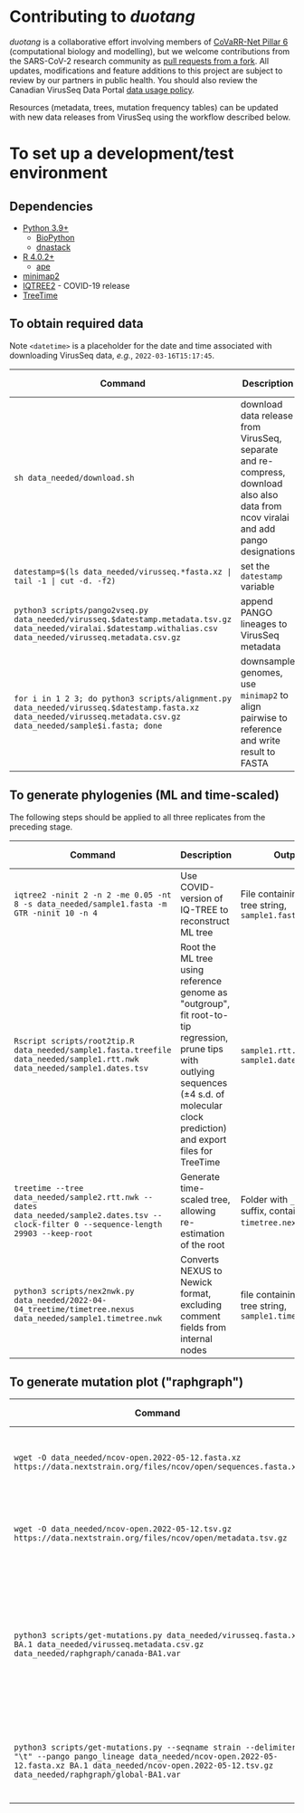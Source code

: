 # Contributing to *duotang*

*duotang* is a collaborative effort involving members of [CoVaRR-Net Pillar 6](https://covarrnet.ca/our-team/#pillar-6) (computational biology and modelling), but we welcome contributions from the SARS-CoV-2 research community as [pull requests from a fork](https://docs.github.com/en/pull-requests/collaborating-with-pull-requests/proposing-changes-to-your-work-with-pull-requests/creating-a-pull-request-from-a-fork).
All updates, modifications and feature additions to this project are subject to review by our partners in public health.
You should also review the Canadian VirusSeq Data Portal [data usage policy](https://virusseq-dataportal.ca/acknowledgements).

Resources (metadata, trees, mutation frequency tables) can be updated with new data releases from VirusSeq using the workflow described below.



# To set up a development/test environment

## Dependencies
* [Python 3.9+](https://www.python.org/downloads/)
  * [BioPython](https://biopython.org/)
  * [dnastack](https://docs.viral.ai/analysis/)
* [R 4.0.2+](https://cran.r-project.org/)
  * [ape](https://cran.r-project.org/web/packages/ape/index.html)
* [minimap2](https://github.com/lh3/minimap2)
* [IQTREE2](http://www.iqtree.org/) - COVID-19 release
* [TreeTime](https://github.com/neherlab/treetime)

## To obtain required data

Note `<datetime>` is a placeholder for the date and time associated with downloading VirusSeq data, *e.g.*, `2022-03-16T15:17:45`.

| Command | Description | Outputs | Expected time |
|---------|-------------|---------|---------------|
| `sh data_needed/download.sh` |  download data release from VirusSeq, separate and re-compress, download also also data from ncov viralai and add pango designations | `ncov-open.$datestamp.fasta.xz` `viralai.$datestamp.withalias.csv` `virusseq.$datestamp.fasta.xz` `ncov-open.$datestamp.withalias.tsv.gz` `virusseq.$datestamp.metadata.tsv.gz` |  ~ 20 minutes |
| `datestamp=$(ls data_needed/virusseq.*fasta.xz \| tail -1 \| cut -d. -f2)` | set the `datestamp` variable | | 1 second |
  | `python3 scripts/pango2vseq.py data_needed/virusseq.$datestamp.metadata.tsv.gz data_needed/viralai.$datestamp.withalias.csv data_needed/virusseq.metadata.csv.gz` | append PANGO lineages to VirusSeq metadata | `virusseq.metadata.csv.gz` | 10 seconds |
| `for i in 1 2 3; do python3 scripts/alignment.py data_needed/virusseq.$datestamp.fasta.xz data_needed/virusseq.metadata.csv.gz data_needed/sample$i.fasta; done` | downsample genomes, use `minimap2` to align pairwise to reference and write result to FASTA | `sample1.fasta` `sample2.fasta` `sample3.fasta` | ~2 minutes |


## To generate phylogenies (ML and time-scaled)

The following steps should be applied to all three replicates from the preceding stage.

| Command | Description | Outputs | Expected time |
|---------|-------------|---------|---------------|
| `iqtree2 -ninit 2 -n 2 -me 0.05 -nt 8 -s data_needed/sample1.fasta -m GTR -ninit 10 -n 4` | Use COVID-version of IQ-TREE to reconstruct ML tree | File containing Newick tree string, `sample1.fasta.treefile` | ~1 hour each |
| `Rscript scripts/root2tip.R data_needed/sample1.fasta.treefile data_needed/sample1.rtt.nwk data_needed/sample1.dates.tsv` | Root the ML tree using reference genome as "outgroup", fit root-to-tip regression, prune tips with outlying sequences (±4 s.d. of molecular clock prediction) and export files for TreeTime | `sample1.rtt.nwk` and `sample1.dates.tsv` | ~1 minute |
| `treetime --tree data_needed/sample2.rtt.nwk --dates data_needed/sample2.dates.tsv --clock-filter 0 --sequence-length 29903 --keep-root` | Generate time-scaled tree, allowing re-estimation of the root | Folder with `_treetime` suffix, containing `timetree.nexus` file | ~10 minutes |
| `python3 scripts/nex2nwk.py data_needed/2022-04-04_treetime/timetree.nexus data_needed/sample1.timetree.nwk` | Converts NEXUS to Newick format, excluding comment fields from internal nodes | file containing Newick tree string, `sample1.timetree.nwk` | ~5 minutes |

## To generate mutation plot ("raphgraph")

| Command | Description | Outputs | Expected time |
|---------|-------------|---------|---------------|
| `wget -O data_needed/ncov-open.2022-05-12.fasta.xz https://data.nextstrain.org/files/ncov/open/sequences.fasta.xz` | retrieve Genbank sequences from NextStrain (about 1GB) | xz-compressed FASTA file | ~2 minutes |
| `wget -O data_needed/ncov-open.2022-05-12.tsv.gz https://data.nextstrain.org/files/ncov/open/metadata.tsv.gz` | retrieve Genbank metadata from NextStrain (about 500 MB) | gzip-compressed TSV file | ~1 minute |
| `python3 scripts/get-mutations.py data_needed/virusseq.fasta.xz BA.1 data_needed/virusseq.metadata.csv.gz data_needed/raphgraph/canada-BA1.var` | Generate a frequency table of nucleotides at all positions for Canadian genomes of user-specified lineage, aligned against the reference | `canada-BA1.var` | ~1 minute |
| `python3 scripts/get-mutations.py --seqname strain --delimiter "\t" --pango pango_lineage data_needed/ncov-open.2022-05-12.fasta.xz BA.1 data_needed/ncov-open.2022-05-12.tsv.gz data_needed/raphgraph/global-BA1.var` | Generate the corresponding nucleotide frequency table for global data set | `global-BA1.var` |  |

